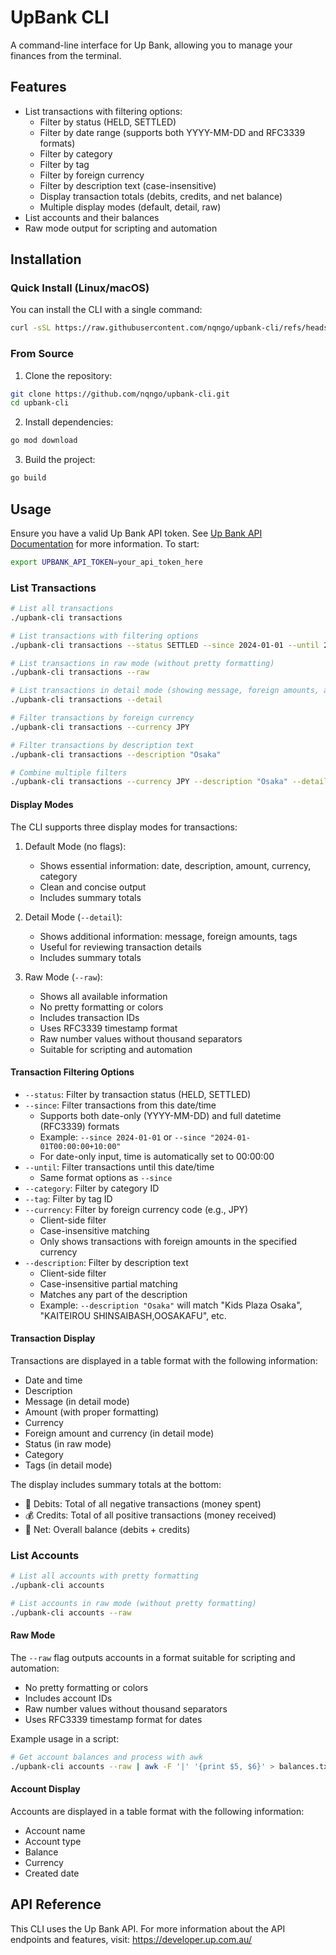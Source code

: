 # UpBank CLI

A command-line interface for Up Bank, allowing you to manage your finances from the terminal.

## Features

- List transactions with filtering options:
  - Filter by status (HELD, SETTLED)
  - Filter by date range (supports both YYYY-MM-DD and RFC3339 formats)
  - Filter by category
  - Filter by tag
  - Filter by foreign currency
  - Filter by description text (case-insensitive)
  - Display transaction totals (debits, credits, and net balance)
  - Multiple display modes (default, detail, raw)
- List accounts and their balances
- Raw mode output for scripting and automation

## Installation

### Quick Install (Linux/macOS)

You can install the CLI with a single command:

```bash
curl -sSL https://raw.githubusercontent.com/nqngo/upbank-cli/refs/heads/main/install.sh | bash
```

### From Source

1. Clone the repository:
```bash
git clone https://github.com/nqngo/upbank-cli.git
cd upbank-cli
```

2. Install dependencies:
```bash
go mod download
```

3. Build the project:
```bash
go build
```

## Usage

Ensure you have a valid Up Bank API token. See [Up Bank API Documentation](https://developer.up.com.au/) for more information. To start:

```bash
export UPBANK_API_TOKEN=your_api_token_here
```

### List Transactions
```bash
# List all transactions
./upbank-cli transactions

# List transactions with filtering options
./upbank-cli transactions --status SETTLED --since 2024-01-01 --until 2024-01-31

# List transactions in raw mode (without pretty formatting)
./upbank-cli transactions --raw

# List transactions in detail mode (showing message, foreign amounts, and tags)
./upbank-cli transactions --detail

# Filter transactions by foreign currency
./upbank-cli transactions --currency JPY

# Filter transactions by description text
./upbank-cli transactions --description "Osaka"

# Combine multiple filters
./upbank-cli transactions --currency JPY --description "Osaka" --detail
```

#### Display Modes
The CLI supports three display modes for transactions:

1. Default Mode (no flags):
   - Shows essential information: date, description, amount, currency, category
   - Clean and concise output
   - Includes summary totals

2. Detail Mode (`--detail`):
   - Shows additional information: message, foreign amounts, tags
   - Useful for reviewing transaction details
   - Includes summary totals

3. Raw Mode (`--raw`):
   - Shows all available information
   - No pretty formatting or colors
   - Includes transaction IDs
   - Uses RFC3339 timestamp format
   - Raw number values without thousand separators
   - Suitable for scripting and automation

#### Transaction Filtering Options
- `--status`: Filter by transaction status (HELD, SETTLED)
- `--since`: Filter transactions from this date/time
  - Supports both date-only (YYYY-MM-DD) and full datetime (RFC3339) formats
  - Example: `--since 2024-01-01` or `--since "2024-01-01T00:00:00+10:00"`
  - For date-only input, time is automatically set to 00:00:00
- `--until`: Filter transactions until this date/time
  - Same format options as `--since`
- `--category`: Filter by category ID
- `--tag`: Filter by tag ID
- `--currency`: Filter by foreign currency code (e.g., JPY)
  - Client-side filter
  - Case-insensitive matching
  - Only shows transactions with foreign amounts in the specified currency
- `--description`: Filter by description text
  - Client-side filter
  - Case-insensitive partial matching
  - Matches any part of the description
  - Example: `--description "Osaka"` will match "Kids Plaza Osaka", "KAITEIROU SHINSAIBASH,OOSAKAFU", etc.

#### Transaction Display
Transactions are displayed in a table format with the following information:
- Date and time
- Description
- Message (in detail mode)
- Amount (with proper formatting)
- Currency
- Foreign amount and currency (in detail mode)
- Status (in raw mode)
- Category
- Tags (in detail mode)

The display includes summary totals at the bottom:
- 💸 Debits: Total of all negative transactions (money spent)
- 💰 Credits: Total of all positive transactions (money received)
- 🏦 Net: Overall balance (debits + credits)

### List Accounts
```bash
# List all accounts with pretty formatting
./upbank-cli accounts

# List accounts in raw mode (without pretty formatting)
./upbank-cli accounts --raw
```

#### Raw Mode
The `--raw` flag outputs accounts in a format suitable for scripting and automation:
- No pretty formatting or colors
- Includes account IDs
- Raw number values without thousand separators
- Uses RFC3339 timestamp format for dates

Example usage in a script:
```bash
# Get account balances and process with awk
./upbank-cli accounts --raw | awk -F '|' '{print $5, $6}' > balances.txt
```

#### Account Display
Accounts are displayed in a table format with the following information:
- Account name
- Account type
- Balance
- Currency
- Created date

## API Reference

This CLI uses the Up Bank API. For more information about the API endpoints and features, visit:
https://developer.up.com.au/ 
